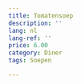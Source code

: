 ```yaml
---
title: Tomatensoep
description: ''
lang: nl
lang-ref: ''
price: 6.00
category: Diner
tags: Soepen

---
```

